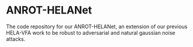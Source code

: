 # ANROT-HELANet
The code repository for our ANROT-HELANet, an extension of our previous HELA-VFA work to be robust to adversarial and natural gaussian noise attacks.
